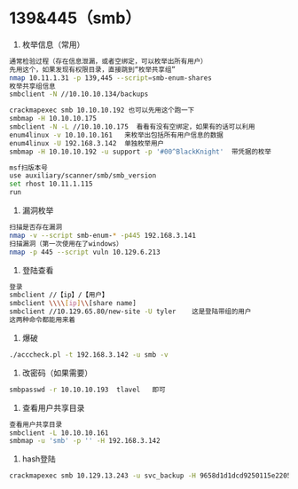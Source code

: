 # 139&445（smb）



1. 枚举信息（常用）

```bash
通常检验过程（存在信息泄漏，或者空绑定，可以枚举出所有用户）
先用这个，如果发现有权限目录，直接跳到“枚举共享组”
nmap 10.11.1.31 -p 139,445 --script=smb-enum-shares
枚举共享组信息
smbclient -N //10.10.10.134/backups

crackmapexec smb 10.10.10.192 也可以先用这个跑一下
smbmap -H 10.10.10.175
smbclient -N -L //10.10.10.175  看看有没有空绑定，如果有的话可以利用
enum4linux -v 10.10.10.161   来枚举出包括所有用户信息的数据
enum4linux -U 192.168.3.142  单独枚举用户
smbmap -H 10.10.10.192 -u support -p '#00^BlackKnight'  带凭据的枚举

msf扫版本号
use auxiliary/scanner/smb/smb_version
set rhost 10.11.1.115
run
```

1. 漏洞枚举

```bash
扫描是否存在漏洞
nmap -v --script smb-enum-* -p445 192.168.3.141
扫描漏洞（第一次使用在了windows）
nmap -p 445 --script vuln 10.129.6.213
```

1. 登陆查看

```bash
登录
smbclient //【ip】/【用户】
smbclient \\\\[ip]\\[share name]
smbclient //10.129.65.80/new-site -U tyler    这是登陆带组的用户
这两种命令都能用来着
```

1. 爆破

```bash
./acccheck.pl -t 192.168.3.142 -u smb -v
```

1. 改密码（如果需要）

```bash
smbpasswd -r 10.10.10.193  tlavel   即可
```

1. 查看用户共享目录

```bash
查看用户共享目录
smbclient -L 10.10.10.161 
smbmap -u 'smb' -p '' -H 192.168.3.142
```

1. hash登陆

```bash
crackmapexec smb 10.129.13.243 -u svc_backup -H 9658d1d1dcd9250115e2205d9f48400d
```
